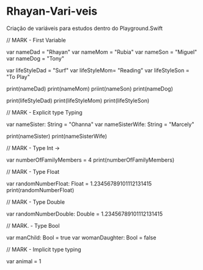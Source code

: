 # Rhayan-Vari-veis
Criação de variáveis para estudos dentro do Playground.Swift


// MARK -  First Variable

var nameDad = "Rhayan"
var nameMom = "Rubia"
var nameSon = "Miguel"
var nameDog = "Tony"

var lifeStyleDad = "Surf"
var lifeStyleMom= "Reading"
var lifeStyleSon = "To Play"

print(nameDad)
print(nameMom)
priint(nameSon)
print(nameDog)

print(lifeStyleDad)
print(lifeStyleMom)
print(lifeStyleSon)

// MARK - Explicit type Typing

var nameSister: String = "Ohanna"
var nameSisterWife: String = "Marcely"

print(nameSister)
print(nameSisterWife)

// MARK - Type Int ->

var numberOfFamilyMembers = 4
print(numberOfFamilyMembers)

// MARK - Type Float

var randomNumberFloat:  Float = 1.23456789101112131415
print(randomNumberFloat)

// MARK -  Type Double

var randomNumberDouble: Double = 1.23456789101112131415

// MARK. - Type Bool

var manChild: Bool = true
var womanDaughter: Bool = false

// MARK - Implicit type typing

var animal = 1

